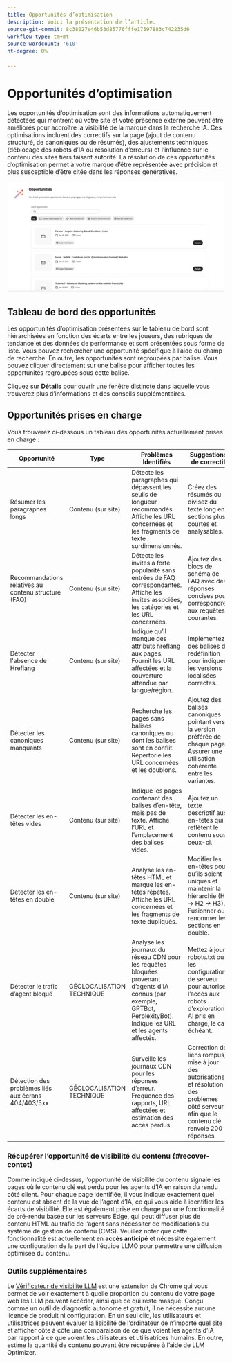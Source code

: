 ```yaml
---
title: Opportunités d’optimisation
description: Voici la présentation de l’article.
source-git-commit: 8c38027e46b53d85776fffe17597883c742235d6
workflow-type: tm+mt
source-wordcount: '610'
ht-degree: 0%

---
```



# Opportunités d’optimisation

Les opportunités d’optimisation sont des informations automatiquement détectées qui montrent où votre site et votre présence externe peuvent être améliorés pour accroître la visibilité de la marque dans la recherche IA. Ces optimisations incluent des correctifs sur la page (ajout de contenu structuré, de canoniques ou de résumés), des ajustements techniques (déblocage des robots d’IA ou résolution d’erreurs) et l’influence sur le contenu des sites tiers faisant autorité. La résolution de ces opportunités d’optimisation permet à votre marque d’être représentée avec précision et plus susceptible d’être citée dans les réponses génératives.

![Opportunités d’optimisation](/help/dashboards/assets/oport.png)

## Tableau de bord des opportunités

Les opportunités d’optimisation présentées sur le tableau de bord sont hiérarchisées en fonction des écarts entre les joueurs, des rubriques de tendance et des données de performance et sont présentées sous forme de liste. Vous pouvez rechercher une opportunité spécifique à l’aide du champ de recherche. En outre, les opportunités sont regroupées par balise. Vous pouvez cliquer directement sur une balise pour afficher toutes les opportunités regroupées sous cette balise.

Cliquez sur **Détails** pour ouvrir une fenêtre distincte dans laquelle vous trouverez plus d’informations et des conseils supplémentaires.

## Opportunités prises en charge

Vous trouverez ci-dessous un tableau des opportunités actuellement prises en charge :

| Opportunité | Type | Problèmes Identifiés | Suggestions de correctif |
|---------|----------|----------|----------|
| Résumer les paragraphes longs | Contenu (sur site) | Détecte les paragraphes qui dépassent les seuils de longueur recommandés. Affiche les URL concernées et les fragments de texte surdimensionnés. | Créez des résumés ou divisez du texte long en sections plus courtes et analysables. |
| Recommandations relatives au contenu structuré (FAQ) | Contenu (sur site) | Détecte les invites à forte popularité sans entrées de FAQ correspondantes. Affiche les invites associées, les catégories et les URL concernées. | Ajoutez des blocs de schéma de FAQ avec des réponses concises pour correspondre aux requêtes courantes. |
| Détecter l&#39;absence de Hreflang | Contenu (sur site) | Indique qu’il manque des attributs hreflang aux pages. Fournit les URL affectées et la couverture attendue par langue/région. | Implémentez des balises de redéfinition pour indiquer les versions localisées correctes. |
| Détecter les canoniques manquants | Contenu (sur site) | Recherche les pages sans balises canoniques ou dont les balises sont en conflit. Répertorie les URL concernées et les doublons. | Ajoutez des balises canoniques pointant vers la version préférée de chaque page. Assurer une utilisation cohérente entre les variantes. |
| Détecter les en-têtes vides | Contenu (sur site) | Indique les pages contenant des balises d’en-tête, mais pas de texte. Affiche l’URL et l’emplacement des balises vides. | Ajoutez un texte descriptif aux en-têtes qui reflètent le contenu sous ceux-ci. |
| Détecter les en-têtes en double | Contenu (sur site) | Analyse les en-têtes HTML et marque les en-têtes répétés. Affiche les URL concernées et les fragments de texte dupliqués. | Modifier les en-têtes pour qu’ils soient uniques et maintenir la hiérarchie (H1 → H2 → H3). Fusionner ou renommer les sections en double. |
| Détecter le trafic d’agent bloqué | GÉOLOCALISATION TECHNIQUE | Analyse les journaux du réseau CDN pour les requêtes bloquées provenant d’agents d’IA connus (par exemple, GPTBot, PerplexityBot). Indique les URL et les agents affectés. | Mettez à jour robots.txt ou les configurations de serveur pour autoriser l’accès aux robots d’exploration AI pris en charge, le cas échéant. |
| Détection des problèmes liés aux écrans 404/403/5xx | GÉOLOCALISATION TECHNIQUE | Surveille les journaux CDN pour les réponses d’erreur. Fréquence des rapports, URL affectées et estimation des accès perdus. | Correction de liens rompus, mise à jour des autorisations et résolution des problèmes côté serveur afin que le contenu clé renvoie 200 réponses. |

### Récupérer l’opportunité de visibilité du contenu {#recover-contet}

Comme indiqué ci-dessus, l’opportunité de visibilité du contenu signale les pages où le contenu clé est perdu pour les agents d’IA en raison du rendu côté client. Pour chaque page identifiée, il vous indique exactement quel contenu est absent de la vue de l’agent d’IA, ce qui vous aide à identifier les écarts de visibilité. Elle est également prise en charge par une fonctionnalité de pré-rendu basée sur les serveurs Edge, qui peut diffuser plus de contenu HTML au trafic de l’agent sans nécessiter de modifications du système de gestion de contenu (CMS). Veuillez noter que cette fonctionnalité est actuellement en **accès anticipé** et nécessite également une configuration de la part de l&#39;équipe LLMO pour permettre une diffusion optimisée du contenu.

### Outils supplémentaires

Le [Vérificateur de visibilité LLM](https://chromewebstore.google.com/detail/is-your-webpage-citable/jbjngahjjdgonbeinjlepfamjdmdcbcc) est une extension de Chrome qui vous permet de voir exactement à quelle proportion du contenu de votre page web les LLM peuvent accéder, ainsi que ce qui reste masqué. Conçu comme un outil de diagnostic autonome et gratuit, il ne nécessite aucune licence de produit ni configuration. En un seul clic, les utilisateurs et utilisatrices peuvent évaluer la lisibilité de l’ordinateur de n’importe quel site et afficher côte à côte une comparaison de ce que voient les agents d’IA par rapport à ce que voient les utilisateurs et utilisatrices humains. En outre, estime la quantité de contenu pouvant être récupérée à l’aide de LLM Optimizer.
